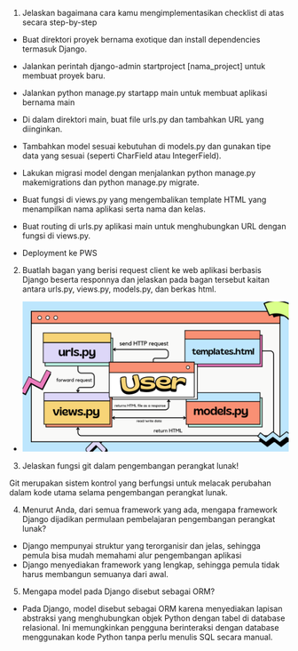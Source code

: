 1. Jelaskan bagaimana cara kamu mengimplementasikan checklist di atas secara step-by-step

- Buat direktori proyek bernama exotique dan install dependencies termasuk Django.

- Jalankan perintah django-admin startproject [nama_project] untuk membuat proyek baru.

- Jalankan python manage.py startapp main untuk membuat aplikasi bernama main

- Di dalam direktori main, buat file urls.py dan tambahkan URL yang diinginkan.

- Tambahkan model sesuai kebutuhan di models.py dan gunakan tipe data yang sesuai (seperti CharField atau IntegerField).

- Lakukan migrasi model dengan menjalankan python manage.py makemigrations dan python manage.py migrate.

- Buat fungsi di views.py yang mengembalikan template HTML yang menampilkan nama aplikasi serta nama dan kelas.

- Buat routing di urls.py aplikasi main untuk menghubungkan URL dengan fungsi di views.py.

- Deployment ke PWS 

2. Buatlah bagan yang berisi request client ke web aplikasi berbasis Django beserta responnya dan jelaskan pada bagan tersebut kaitan antara urls.py, views.py, models.py, dan berkas html.

- <img src="bagantugas2.png">

3. Jelaskan fungsi git dalam pengembangan perangkat lunak!

Git merupakan sistem kontrol yang berfungsi untuk melacak perubahan dalam kode utama selama pengembangan perangkat lunak.

4. Menurut Anda, dari semua framework yang ada, mengapa framework Django dijadikan permulaan pembelajaran pengembangan perangkat lunak?

- Django mempunyai struktur yang terorganisir dan jelas, sehingga pemula bisa mudah memahami alur pengembangan aplikasi
- Django menyediakan framework yang lengkap, sehingga pemula tidak harus membangun semuanya dari awal.

5. Mengapa model pada Django disebut sebagai ORM?

- Pada Django, model disebut sebagai ORM karena menyediakan lapisan abstraksi yang menghubungkan objek Python dengan tabel di database relasional. Ini memungkinkan pengguna berinteraksi dengan database menggunakan kode Python tanpa perlu menulis SQL secara manual.









